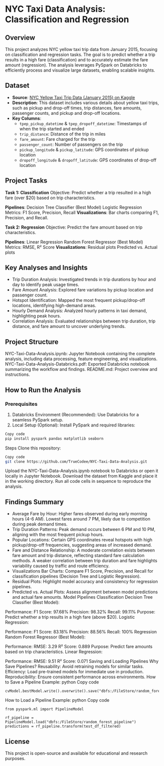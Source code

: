 # NYC Taxi Data Analysis: Classification and Regression

## Overview
This project analyzes NYC yellow taxi trip data from January 2015, focusing on classification and regression tasks. The goal is to predict whether a trip results in a high fare (classification) and to accurately estimate the fare amount (regression). The analysis leverages PySpark on Databricks to efficiently process and visualize large datasets, enabling scalable insights.

## Dataset
- **Source**: [NYC Yellow Taxi Trip Data (January 2015) on Kaggle](https://www.kaggle.com/datasets/elemento/nyc-yellow-taxi-trip-data)
- **Description**: This dataset includes various details about yellow taxi trips, such as pickup and drop-off times, trip distances, fare amounts, passenger counts, and pickup and drop-off locations.
- **Key Columns**:
  - `tpep_pickup_datetime` & `tpep_dropoff_datetime`: Timestamps of when the trip started and ended
  - `trip_distance`: Distance of the trip in miles
  - `fare_amount`: Fare charged for the trip
  - `passenger_count`: Number of passengers on the trip
  - `pickup_longitude` & `pickup_latitude`: GPS coordinates of pickup location
  - `dropoff_longitude` & `dropoff_latitude`: GPS coordinates of drop-off location
    
## Project Tasks
**Task 1: Classification**
Objective: Predict whether a trip resulted in a high fare (over $20) based on trip characteristics.

**Pipelines**:
Decision Tree Classifier (Best Model)
Logistic Regression
Metrics: F1 Score, Precision, Recall
**Visualizations**:
Bar charts comparing F1, Precision, and Recall.

**Task 2: Regression**
Objective: Predict the fare amount based on trip characteristics.

**Pipelines**:
Linear Regression
Random Forest Regressor (Best Model)
Metrics: RMSE, R² Score
**Visualizations**:
Residual plots
Predicted vs. Actual plots

## Key Analyses and Insights
- Trip Duration Analysis:
Investigated trends in trip durations by hour and day to identify peak usage times.
- Fare Amount Analysis:
Explored fare variations by pickup location and passenger count.
- Hotspot Identification:
Mapped the most frequent pickup/drop-off locations, identifying high-demand areas.
- Hourly Demand Analysis:
Analyzed hourly patterns in taxi demand, highlighting peak hours.
- Correlation Analysis:
Evaluated relationships between trip duration, trip distance, and fare amount to uncover underlying trends.

## Project Structure
NYC-Taxi-Data-Analysis.ipynb:
Jupyter Notebook containing the complete analysis, including data processing, feature engineering, and visualizations.
NYC-Taxi-Data-Analysis-Databricks.pdf:
Exported Databricks notebook summarizing the workflow and findings.
README.md:
Project overview and instructions.

## How to Run the Analysis
### Prerequisites
1. Databricks Environment (Recommended):
Use Databricks for a seamless PySpark setup.
2. Local Setup (Optional):
Install PySpark and required libraries:

```bash
Copy code
pip install pyspark pandas matplotlib seaborn
```
Steps
Clone this repository:
``` bash
Copy code
git clone https://github.com/TrueCodee/NYC-Taxi-Data-Analysis.git
```
Upload the NYC-Taxi-Data-Analysis.ipynb notebook to Databricks or open it locally in Jupyter Notebook.
Download the dataset from Kaggle and place it in the working directory.
Run all code cells in sequence to reproduce the analysis.

## Findings Summary
- Average Fare by Hour:
Higher fares observed during early morning hours (4-6 AM).
Lowest fares around 7 PM, likely due to competition during peak demand times.
- Trip Duration Patterns:
Peak demand occurs between 6 PM and 10 PM, aligning with the most frequent pickup hours.
- Popular Locations:
Certain GPS coordinates reveal hotspots with high pickup/drop-off frequencies, suggesting areas of increased demand.
- Fare and Distance Relationship:
A moderate correlation exists between fare amount and trip distance, reflecting standard fare calculation methods.
A weaker correlation between trip duration and fare highlights variability caused by traffic and route efficiency.
- Visualizations
Bar Charts:
Compare F1 Score, Precision, and Recall for classification pipelines (Decision Tree and Logistic Regression).
- Residual Plots:
Highlight model accuracy and consistency for regression pipelines.
- Predicted vs. Actual Plots:
Assess alignment between model predictions and actual fare amounts.
Model Pipelines
Classification
Decision Tree Classifier (Best Model):

Performance:
F1 Score: 97.68%
Precision: 98.32%
Recall: 99.11%
Purpose: Predict whether a trip results in a high fare (above $20).
Logistic Regression:

Performance:
F1 Score: 83.18%
Precision: 88.56%
Recall: 100%
Regression
Random Forest Regressor (Best Model):

Performance:
RMSE: 3.29
R² Score: 0.889
Purpose: Predict fare amounts based on trip characteristics.
Linear Regression:

Performance:
RMSE: 9.51
R² Score: 0.071
Saving and Loading Pipelines
Why Save Pipelines?
Reusability: Avoid retraining models for similar tasks.
Efficiency: Load pre-trained models for immediate use in production.
Reproducibility: Ensure consistent performance across environments.
How to Save a Pipeline
Example:
python
Copy code
```
cvModel.bestModel.write().overwrite().save("dbfs:/FileStore/random_forest_pipeline")
```
How to Load a Pipeline
Example:
python
Copy code
```
from pyspark.ml import PipelineModel

rf_pipeline = PipelineModel.load("dbfs:/FileStore/random_forest_pipeline")
predictions = rf_pipeline.transform(test_df_filtered)
```
## License
This project is open-source and available for educational and research purposes.
